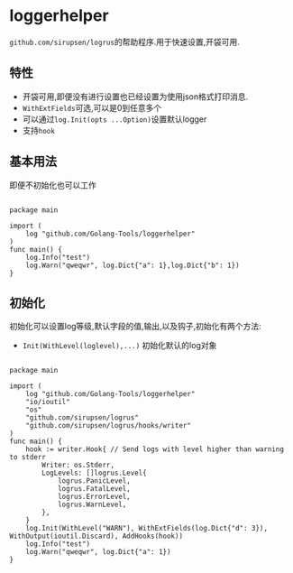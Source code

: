# loggerhelper

`github.com/sirupsen/logrus`的帮助程序.用于快速设置,开袋可用.

## 特性

+ 开袋可用,即便没有进行设置也已经设置为使用json格式打印消息.
+ `WithExtFields`可选,可以是0到任意多个
+ 可以通过`log.Init(opts ...Option)`设置默认logger
+ 支持`hook`

## 基本用法

即便不初始化也可以工作

```golang

package main

import (
    log "github.com/Golang-Tools/loggerhelper"
)
func main() {
    log.Info("test")
    log.Warn("qweqwr", log.Dict{"a": 1},log.Dict{"b": 1})
}
```

## 初始化

初始化可以设置log等级,默认字段的值,输出,以及钩子,初始化有两个方法:

+ `Init(WithLevel(loglevel),...)` 初始化默认的log对象

```golang

package main

import (
    log "github.com/Golang-Tools/loggerhelper"
    "io/ioutil"
    "os"
    "github.com/sirupsen/logrus"
    "github.com/sirupsen/logrus/hooks/writer"
)
func main() {
    hook := writer.Hook{ // Send logs with level higher than warning to stderr
        Writer: os.Stderr,
        LogLevels: []logrus.Level{
            logrus.PanicLevel,
            logrus.FatalLevel,
            logrus.ErrorLevel,
            logrus.WarnLevel,
        },
    }
    log.Init(WithLevel("WARN"), WithExtFields(log.Dict{"d": 3}), WithOutput(ioutil.Discard), AddHooks(hook))
    log.Info("test")
    log.Warn("qweqwr", log.Dict{"a": 1})
}
```
